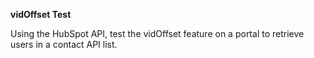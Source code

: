 **vidOffset Test**

Using the HubSpot API, test the vidOffset feature on a portal to retrieve users in a contact API list.